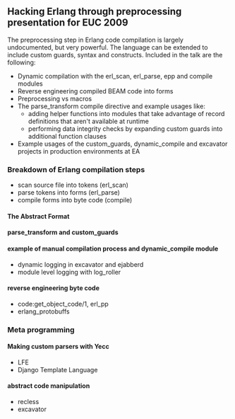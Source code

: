 ## Hacking Erlang through preprocessing presentation for EUC 2009

The preprocessing step in Erlang code compilation is largely undocumented, but very powerful. The language can be extended to include custom guards, syntax and constructs. Included in the talk are the following:

* Dynamic compilation with the erl_scan, erl_parse, epp and compile modules
* Reverse engineering compiled BEAM code into forms
* Preprocessing vs macros
* The parse_transform compile directive and example usages like:
	* adding helper functions into modules that take advantage of record definitions that aren't available at runtime
	* performing data integrity checks by expanding custom guards into additional function clauses
* Example usages of the custom_guards, dynamic_compile and excavator projects in production environments at EA

### Breakdown of Erlang compilation steps


* scan source file into tokens (erl_scan)
* parse tokens into forms (erl_parse)
* compile forms into byte code (compile)


#### The Abstract Format

#### parse_transform and custom_guards

#### example of manual compilation process and dynamic_compile module

* dynamic logging in excavator and ejabberd
* module level logging with log_roller

#### reverse engineering byte code


* code:get_object_code/1, erl_pp
* erlang_protobuffs


### Meta programming

#### Making custom parsers with Yecc


* LFE
* Django Template Language


#### abstract code manipulation

* recless
* excavator

